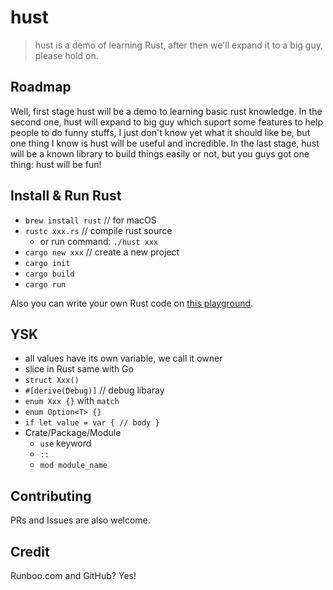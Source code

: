 # hust

> hust is a demo of learning Rust, after then we'll expand it to a big guy, please hold on.

## Roadmap

Well, first stage hust will be a demo to learning basic rust knowledge. In the second one, hust will expand to big guy which suport some features to help people to do funny stuffs, I just don't know yet what it should like be, but one thing I know is hust will be useful and incredible. In the last stage, hust will be a known library to build things easily or not, but you guys got one thing: hust will be fun!

## Install & Run Rust

- `brew install rust` // for macOS
- `rustc xxx.rs` // compile rust source
    - or run command: `./hust xxx`
- `cargo new xxx` // create a new project
- `cargo init` 
- `cargo build`
- `cargo run`

Also you can write your own Rust code on [this playground](https://play.rust-lang.org).

## YSK

- all values have its own variable, we call it owner
- slice in Rust same with Go
- `struct Xxx()`
- `#[derive(Debug)]` // debug libaray
- `enum Xxx {}` with `match`
- `enum Option<T> {}`
- `if let value = var { // body }`
- Crate/Package/Module
    - `use` keyword
    - `::`
    - `mod module_name`

## Contributing

PRs and Issues are also welcome.

## Credit

Runboo.com and GitHub? Yes!
